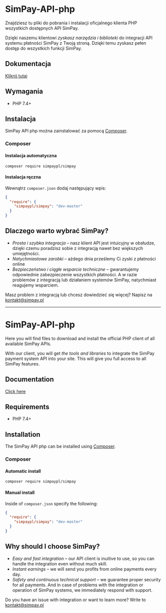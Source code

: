 # SimPay-API-php
Znajdziesz tu pliki do pobrania i instalacji oficjalnego klienta PHP wszystkich dostępnych API SimPay.

Dzięki naszemu klientowi *zyskasz narzędzia i biblioteki* do integracji API systemu płatności SimPay z Twoją stroną. Dzięki temu zyskasz pełen dostęp do wszystkich funkcji SimPay.

## Dokumentacja
[Kliknij tutaj](https://docs.simpay.pl/pl/php/?php#wstep)

## Wymagania
* PHP 7.4+

## Instalacja

SimPay API php można zainstalować za pomocą [Composer](https://packagist.org/packages/simpaypl/simpay).

### Composer

#### Instalacja automatyczna
```composer require simpaypl/simpay```

#### Instalacja ręczna
Wewnątrz `composer.json` dodaj następujący wpis:

``` json
{
  "require": {
    "simpaypl/simpay": "dev-master"
  }
}
```

## Dlaczego warto wybrać SimPay?
* *Prosta i szybka integracja* – nasz klient API jest intuicyjny w obsłudze, dzięki czemu poradzisz sobie z integracją nawet bez większych umiejętności.
* *Natychmiastowe zarobki* – ażdego dnia prześlemy Ci zyski z płatności online
* *Bezpieczeństwo i ciągłe wsparcie techniczne* – gwarantujemy odpowiednie zabezpieczenie wszystkich płatności. A w razie problemów z integracją lub działaniem systemów SimPay, natychmiast reagujemy wsparciem.

Masz problem z integracją lub chcesz dowiedzieć się więcej? Napisz na kontakt@simpay.pl

---

# SimPay-API-php
Here you will find files to download and install the official PHP client of all available SimPay APIs.

With our client, you will get *the tools and libraries* to integrate the SimPay payment system API into your site. This will give you full access to all SimPay features.

## Documentation
[Click here](https://docs.simpay.pl/en/php/?php#wstep)

## Requirements
* PHP 7.4+

## Installation

The SimPay API php can be installed using [Composer](https://packagist.org/packages/simpaypl/simpay).

### Composer

#### Automatic install
```composer require simpaypl/simpay```

#### Manual install
Inside of `composer.json` specify the following:

``` json
{
  "require": {
    "simpaypl/simpay": "dev-master"
  }
}
```

## Why should I choose SimPay?
* *Easy and fast integration* – our API client is inuitive to use, so you can handle the integration even without much skill.
* *Instant earnings* – we will send you profits from online payments every day.
* *Safety and continuous technical support* – we guarantee proper security for all payments. And in case of problems with the integration or operation of SimPay systems, we immediately respond with support.

Do you have an issue with integration or want to learn more? Write to kontakt@simpay.pl
